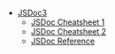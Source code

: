 - [JSDoc3](https://github.com/jsdoc3/jsdoc)
    - [JSDoc Cheatsheet 1](https://devhints.io/jsdoc)
    - [JSDoc Cheatsheet 2](https://www.cheatography.com/killermonkeys/cheat-sheets/closure-jsdoc/)
    - [JSDoc Reference](http://usejsdoc.org/index.html)